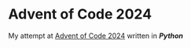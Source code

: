 # Advent of Code 2024
My attempt at [Advent of Code 2024](https://adventofcode.com/) written in ***Python***
